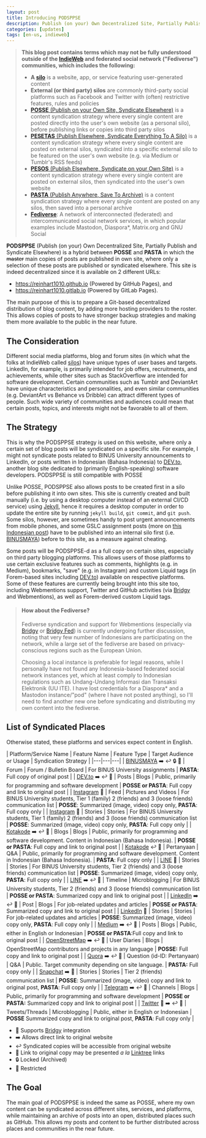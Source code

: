 ```yaml
---
layout: post
title: Introducing PODSPPSE
description: Publish (on your) Own Decentralized Site, Partially Publish and Syndicate Elsewhere
categories: [updates]
tags: [en-us, indieweb]
---
```

> **This blog post contains terms which may not be fully understood outside of the [IndieWeb](https://indieweb.org/) and federated social network ("Fediverse") communities, which includes the following:**
>
> + **A [silo](https://indieweb.org/silo)** is a website, app, or service featuring user-generated content
> + **External (or third party) silos** are commonly third-party social platforms such as Facebook and Twitter with (often) restrictive features, rules and policies
> + [**POSSE** (Publish on your Own Site, Syndicate Elsewhere)](https://indieweb.org/POSSE) is a content syndication strategy where every single content are posted directly into the user's own website (as a personal silo), before publishing links or copies into third party silos
> + [**PESETAS** (Publish Elsewhere, Syndicate Everything To A Silo)](https://indieweb.org/PESETAS) is a content syndication strategy where every single content are posted on external silos, syndicated into a specific external silo to be featured on the user's own website (e.g. via Medium or Tumblr's RSS feeds)
> + [**PESOS** (Publish Elsewhere, Syndicate on your Own Site)](https://indieweb.org/PESOS) is a content syndication strategy where every single content are posted on external silos, then syndicated into the user's own website
> + [**PASTA** (Publish Anywhere, Save To Archive)](https://indieweb.org/PASTA) is a content syndication strategy where every single content are posted on any silos, then saved into a personal archive
> + [**Fediverse**](https://en.wikipedia.org/wiki/Fediverse): A network of interconnected (federated) and intercommunicated social network services, in which popular examples include Mastodon, Diaspora*, Matrix.org and GNU Social

**PODSPPSE** (Publish (on your) Own Decentralized Site, Partially Publish and Syndicate Elsewhere) is a hybrid between **POSSE** and **PASTA** in which the ~~master~~ main copies of posts are published in own site, where only a selection of these posts are published or syndicated elsewhere. This site is indeed decentralized since it is available on 2 different URLs:

+ <https://reinhart1010.github.io> (Powered by GitHub Pages), and
+ <https://reinhart1010.gitlab.io> (Powered by GitLab Pages).

The main purpose of this is to prepare a Git-based decentralized distribution of blog content, by adding more hosting providers to the roster. This allows copies of posts to have stronger backup strategies and making them more available to the public in the near future.

## The Consideration
Different social media platforms, blog and forum sites (in which what the folks at IndieWeb called [silos](https://indieweb.org/silo)) have unique types of user bases and targets. LinkedIn, for example, is primarily intended for job offers, recruitments, and achievements, while other sites such as StackOverflow are intended for software development. Certain communities such as Tumblr and DeviantArt have unique characteristics and personalities, and even similar communities (e.g. DeviantArt vs Behance vs Dribble) can attract different types of people. Such wide variety of communities and audiences could mean that certain posts, topics, and interests might not be favorable to all of them.

## The Strategy
This is why the PODSPPSE strategy is used on this website, where only a certain set of blog posts will be syndicated on a specific site. For example, I might not syndicate posts related to BINUS University announcements to LinkedIn, or posts written in Indonesian (Bahasa Indonesia) to [DEV.to](https://dev.to), another blog site dedicated to (primarily English-speaking) software developers. PODSPPSE is still compatible with POSSE

Unlike POSSE, PODSPPSE also allows posts to be created first in a silo before publishing it into own sites. This site is currently created and built manually (i.e. by using a desktop computer instead of an external CI/CD service) using [Jekyll](https://jekyllrb.com), hence it requires a desktop computer in order to update the entire site by running `jekyll build`, `git commit`, and `git push`. Some silos, however, are sometimes handy to post urgent announcements from mobile phones, and some GSLC assignment posts (more on [this Indonesian post](/posts/2021/02/21/jawaban-jawaban-tugas-gslc-binus-saya-kini-tersedia-di-blog-ini.html)) have to be published into an internal silo first (i.e. [BINUSMAYA](https://binus.ac.id)) before to this site, as a measure against cheating.

Some posts will be PODSPPSE-d as a full copy on certain sites, especially on third party blogging platforms. This allows users of those platforms to use certain exclusive features such as comments, highlights (e.g. in Medium), bookmarks, "save" (e.g. in Instagram) and custom Liquid tags (in Forem-based sites including [DEV.to](https://dev.to)) available on respective platforms. Some of these features are currently being brought into this site too, including Webmentions support, Twitter and GitHub activities (via [Bridgy](https://brid.gy) and Webmentions), as well as Forem-derived custom Liquid tags.

> #### How about the Fediverse?
> Fediverse syndication and support for Webmentions (especially via [Bridgy](https://brid.gy) or [Bridgy Fed](https://fed.brid.gy/)) is currently undergoing further discussion, noting that very few number of Indonesians are participating on the network, while a large set of the fediverse are based on privacy-conscious regions such as the European Union.
> 
> Choosing a local instance is preferable for legal reasons, while I personally have not found any Indonesia-based federated social network instances yet, which at least comply to Indonesian regulations such as Undang-Undang Informasi dan Transaksi Elektronik (UU ITE). I have lost credentials for a Diaspora* and a Mastodon instance/"pod" (where I have not posted anything), so I'll need to find another new one before syndicating and distributing my own content into the fediverse.

## List of Syndicated Places
Otherwise stated, these platforms and services expect content in English.

| Platform/Service Name | Feature Name | Feature Type | Target Audience or Usage | Syndication Strategy |
|---|---|---|
| [BINUSMAYA](https://binusmaya.binus.ac.id) ➡️ ↩️ 🔒 🔐 | Forum | Forum / Bulletin Board | For BINUS University assignments | **PASTA**: Full copy of original post |
| [DEV.to](https://dev.to) ➡️ ↩️ 🌲 | Posts | Blogs | Public, primarily for programming and software development | **POSSE or PASTA**: Full copy and link to original post |
| [Instagram](https://instagram.com) 🌲 | Feed | Pictures and Videos | For BINUS University students, Tier 1 (family) 2 (friends) and 3 (loose friends) communication list | **POSSE**: Summarized (image, video) copy only, **PASTA**: Full copy only |
| [Instagram](https://instagram.com) 🌲 | Stories | Stories | For BINUS University students, Tier 1 (family) 2 (friends) and 3 (loose friends) communication list | **POSSE**: Summarized (image, video) copy only, **PASTA**: Full copy only |
| [Kotakode](https://kotakode.com) ➡️ ↩️ 🌲 | Blogs | Blogs | Public, primarily for programming and software development. Content in Indonesian (Bahasa Indonesia). | **POSSE or PASTA**: Full copy and link to original post |
| [Kotakode](https://kotakode.com) ↩️ 🌲 | Pertanyaan | Q&A | Public, primarily for programming and software development. Content in Indonesian (Bahasa Indonesia). | **PASTA**: Full copy only |
| [LINE](https://line.me) 🌲 | Stories | Stories | For BINUS University students, Tier 2 (friends) and 3 (loose friends) communication list | **POSSE**: Summarized (image, video) copy only, **PASTA**: Full copy only |
| [LINE](https://line.me) ➡️ ↩️ 🌲 | Timeline | Microblogging | For BINUS University students, Tier 2 (friends) and 3 (loose friends) communication list | **POSSE or PASTA**: Summarized copy and link to original post |
| [LinkedIn](https://linkedin.com) ➡️ ↩️ 🌲 | Post | Blogs | For job-related updates and articles | **POSSE or PASTA**: Summarized copy and link to original post |
| [LinkedIn](https://linkedin.com) 🌲 | Stories | Stories | For job-related updates and articles | **POSSE**: Summarized (image, video) copy only, **PASTA**: Full copy only |
| [Medium](https://medium.com) ➡️ ↩️ 🌲 | Posts | Blogs | Public, either in English or Indonesian | **POSSE or PASTA**:Full copy and link to original post |
| [OpenStreetMap](https://openstreetmap.org) ➡️ ↩️ 🌲 | User Diaries | Blogs | OpenStreetMap contributors and projects in any language | **POSSE:** Full copy and link to original post |
| [Quora](https://quora.com) ➡️ ↩️ 🌲 | Question (id-ID: Pertanyaan) | Q&A | Public. Target community depending on site language. | **PASTA:** Full copy only |
| [Snapchat](https://snapchat.com) ➡️ 🔐 | Stories | Stories | Tier 2 (friends) communication list | **POSSE**: Summarized (image, video) copy and link to original post, **PASTA**: Full copy only |
| [Telegram](https://telegram.org) ➡️ ↩️ 🌲 | Channels | Blogs | Public, primarily for programming and software development | **POSSE or PASTA:** Summarized copy and link to original post |
| [Twitter](https://twitter.com) 🌉 ➡️ ↩️ 🌲 | Tweets/Threads | Microblogging | Public, either in English or Indonesian | **POSSE** Summarized copy and link to original post, **PASTA**: Full copy only |

+ 🌉 Supports [Bridgy](https://brid.gy) integration
+ ➡️ Allows direct link to original website
+ ↩️ Syndicated copies will be accessible from original website
+ 🌲 Link to original copy may be presented *a la* [Linktree](https://linktr.ee) links
+ 🔒 Locked (Archived)
+ 🔐 Restricted

## The Goal
The main goal of PODSPPSE is indeed the same as POSSE, where my own content can be syndicated across different sites, services, and platforms, while maintaining an archive of posts into an open, distributed places such as GitHub. This allows my posts and content to be further distributed across places and communities in the near future.